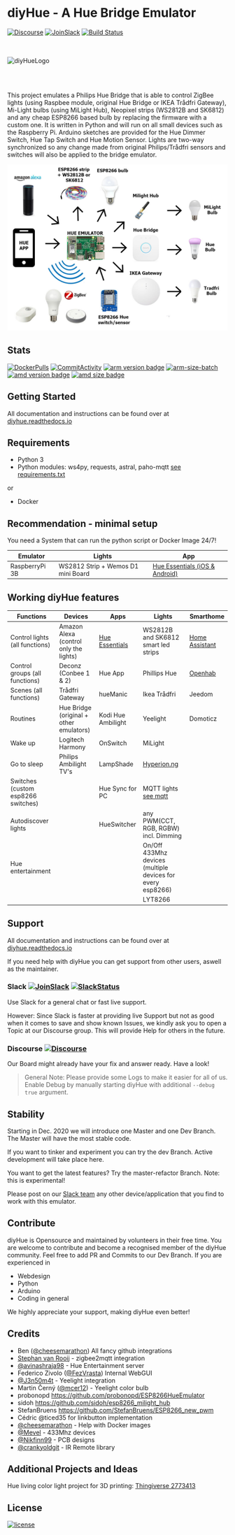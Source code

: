 # diyHue - A Hue Bridge Emulator
[![Discourse](https://img.shields.io/discourse/users?server=https%3A%2F%2Fdiyhue.discourse.group)](https://diyhue.discourse.group) [![JoinSlack](https://img.shields.io/badge/Join%20us-on%20Slack-green.svg)](https://join.slack.com/t/diyhue/shared_invite/enQtNzAwNDE1NDY2MzQxLTljNGMwZmE0OWRhNDIwM2FjOGM1ZTcxNjNmYjc5ZmE3MjZlNmNjMmUzYmRkZjhhOGNjOTc4NzA0MGVkYzE2NWM)  [![Build Status](https://github.com/diyhue/diyHue/workflows/diyHue%20CI%20Build/badge.svg)](https://github.com/diyhue/diyHue/actions)


<!--[![Build Status](https://travis-ci.com/diyhue/diyHue.svg?branch=master)](https://travis-ci.com/diyhue/diyHue)-->
<br></br>
![diyHueLogo](https://diyhue.org/cdn/img/diyHue-Logo.png)

<br></br>

This project emulates a Philips Hue Bridge that is able to control ZigBee lights (using Raspbee module, original Hue Bridge or IKEA Trådfri Gateway), Mi-Light bulbs (using MiLight Hub), Neopixel strips (WS2812B and SK6812) and any cheap ESP8266 based bulb by replacing the firmware with a custom one. It is written in Python and will run on all small devices such as the Raspberry Pi. Arduino sketches are provided for the Hue Dimmer Switch, Hue Tap Switch and Hue Motion Sensor. Lights are two-way synchronized so any change made from original Philips/Trådfri sensors and switches will also be applied to the bridge emulator.

![diyHue ecosystem](https://raw.githubusercontent.com/diyhue/diyhue.github.io/master/assets/images/hue-map.png)


## Stats
[![DockerPulls](https://img.shields.io/docker/pulls/diyhue/core.svg)](https://hub.docker.com/r/diyhue/core/)
[![CommitActivity](https://img.shields.io/github/commit-activity/y/diyhue/diyhue.svg)](https://github.com/diyhue/diyHue/commits/master)
[![arm version badge](https://images.microbadger.com/badges/version/diyhue/core:arm.svg)](https://microbadger.com/images/diyhue/core:arm "Get your own version badge on microbadger.com")
[![arm-size-batch](https://images.microbadger.com/badges/image/diyhue/core:arm.svg)](https://microbadger.com/images/diyhue/core:arm "Get your own image badge on microbadger.com")
[![amd version badge](https://images.microbadger.com/badges/version/diyhue/core:amd64.svg)](https://microbadger.com/images/diyhue/core:amd64 "Get your own version badge on microbadger.com")
[![amd size badge](https://images.microbadger.com/badges/image/diyhue/core:amd64.svg)](https://microbadger.com/images/diyhue/core:amd64 "Get your own image badge on microbadger.com")




## Getting Started

All documentation and instructions can be found over at [diyhue.readthedocs.io](https://diyhue.readthedocs.io/)

## Requirements

- Python 3
- Python modules: ws4py, requests, astral, paho-mqtt [see requirements.txt](./requirements.txt)

 or

- Docker

## Recommendation - minimal setup
You need a System that can run the python script or Docker Image  24/7!

Emulator | Lights | App
-------- | -------- | ---
RaspberryPi 3B |  WS2812 Strip + Wemos D1 mini Board | [Hue Essentials (iOS & Android)](https://hueessentials.com)




## Working diyHue features
Functions | Devices  | Apps | Lights | Smarthome
--------- | -------  | ---- | ------ | ---------
Control lights (all functions) | Amazon Alexa (control only the lights) | [Hue Essentials](https://hueessentials.com) | WS2812B and SK6812 smart led strips| [Home Assistant](https://homeassistant.io) |
Control groups (all functions) | Deconz (Conbee 1 & 2)  | Hue App| Phillips Hue | [Openhab](https://openhab.org)
Scenes (all functions) | Trådfri Gateway | hueManic | Ikea Trådfri| Jeedom 
Routines | Hue Bridge (original + other emulators) | Kodi Hue Ambilight|  Yeelight  |  Domoticz
Wake up | Logitech Harmony| OnSwitch|   MiLight | 
Go to sleep |Philips Ambilight TV's | LampShade|  [Hyperion.ng](https://github.com/hyperion-project/hyperion.ng) |
Switches (custom esp8266 switches) | | Hue Sync for PC|  MQTT lights [see mqtt](https://diyhue.readthedocs.io/en/latest/lights/mqtt.html) | 
Autodiscover lights | | HueSwitcher |  any PWM(CCT, RGB, RGBW) incl. Dimming|
Hue entertainment | |  | On/Off 433Mhz devices (multiple devices for every esp8266) | 
 | || | LYT8266|



<!--
- Control lights (all functions)
- Control groups (all functions)
- Scenes (all functions)
- Routines
- Wake up
- Go to sleep
- Switches (custom esp8266 switches)
- Autodiscover lights
- Hue entertainment
  
<!-- ## Working devices and applications
<!--
- Amazon Alexa (control only the lights)
- Logitech Harmony
- Trådfri Gateway
- Hue Bridge (original + other emulators)
- Home Assistant
- Domoticz
- Openhab
- Philips Ambilight TV's
- Kodi Hue Ambilight
- Jeedom
- Hue Sync for PC
- Deconz
- Zigbee2mqtt [see mqtt](https://diyhue.readthedocs.io/en/latest/lights/mqtt.html)

<!-- ## Working smartphone applications -->
<!--
- Hue (official application)
- [Hue Essentials](https://play.google.com/store/apps/details?id=com.superthomaslab.hueessentials) - recommended
- hueManic
- OnSwitch
- HueSwitcher
- LampShade -->

<!-- ## Not working-->
<!--
- Home & Away future from Hue app (requires remote api)
- Google Home (requires remote api)
- Eneco Toon (very likely it uses cloud service detection)-->
  
<!-- ## Supported lights-->
<!--
- WS2812B and SK6812 smart led strips
- MiLight
- Yeelight
- LYT8266
- Phillips Hue
- Ikea Trådfri
- Pwm RGB-CCT
- Pwm RGBW
- Pwm RGB
- Pwm CCT
- Pwm Dimming (up to 6 lights for every esp8266)
- On/Off plugs/lights (up to 6 lights for every esp8266)
- On/Off 433Mhz devices (multiple devices for every esp8266)
- MQTT lights [see mqtt](https://diyhue.readthedocs.io/en/latest/lights/mqtt.html)
- [Hyperion.ng](https://github.com/hyperion-project/hyperion.ng) -->
  
<!-- ## To Do-->

<!-- - esp8266 alarm horn (+schematic)-->
 <!-- - Alarm (~~email notification~~ + eps8266 horn) -->

## Support  

All documentation and instructions can be found over at [diyhue.readthedocs.io](https://diyhue.readthedocs.io/)

If you need help with diyHue you can get support from other users, aswell as the maintainer.

### Slack [![JoinSlack](https://img.shields.io/badge/Join%20us-on%20Slack-green.svg)](https://join.slack.com/t/diyhue/shared_invite/enQtNzAwNDE1NDY2MzQxLTljNGMwZmE0OWRhNDIwM2FjOGM1ZTcxNjNmYjc5ZmE3MjZlNmNjMmUzYmRkZjhhOGNjOTc4NzA0MGVkYzE2NWM) [![SlackStatus](https://slackinvite.squishedmooo.com/badge.svg?colorB=8ebc06)](https://slackinvite.squishedmooo.com/)
Use Slack for a general chat or fast live support. 

However: Since Slack is faster at providing live Support but not as good when it comes to save and show known Issues, we kindly ask you to open a Topic at our Discourse group. This will provide Help for others in the future.

### Discourse [![Discourse](https://img.shields.io/discourse/users?server=https%3A%2F%2Fdiyhue.discourse.group)](https://diyhue.discourse.group)

Our Board might already have your fix and answer ready. Have a look!


> General Note:
> Please provide some Logs to make it easier for all of us. Enable Debug by manually starting diyHue with additional `--debug true` argument.

## Stability

Starting in Dec. 2020 we will introduce one Master and one Dev Branch. The Master will have the most stable code.

If you want to tinker and experiment you can try the dev Branch. Active development will take place here.

You want to get the latest features? Try the master-refactor Branch. Note: this is experimental!



<!-- All the lights in my house are controlled by this solution so the stability is very important to me as there is no turning back to classic illumination (all switches were replaced with Ikea Trådfri Remotes and holes covered). However, I don't use all the functions, so I'm unable to perform full tests on every change. What I do currently use is Deconz with all Trådfri devices (lights + sensors), Xiaomi Motion Sensor, native ESP8266 bulbs, ESP8266 + WS2812B strips, and Xiaomi YeeLight color bulbs. -->
  
Please post on our [Slack team](https://slackinvite.squishedmooo.com/) any other device/application that you find to work with this emulator.
  
  
<!-- [![Youtube Demo](https://img.youtube.com/vi/c6MsG3oIehY/0.jpg)](https://www.youtube.com/watch?v=c6MsG3oIehY)






<!-- ## qtHue

<!-- You also may want to see my new project [qtHue](https://github.com/mariusmotea/qtHue) that provides a simple user interface for controlling the lights.
![qtHue](https://github.com/mariusmotea/qtHue/blob/master/Screenshot.png?raw=true) -->

## Contribute

diyHue is Opensource and maintained by volunteers in their free time. You are welcome to contribute and become a recognised member of the diyHue community.
Feel free to add PR and Commits to our Dev Branch.
If you are experienced in 
- Webdesign
- Python
- Arduino
- Coding in general

We highly appreciate your support, making diyHue even better!


## Credits

- Ben ([@cheesemarathon](https://github.com/cheesemarathon)) All fancy github integrations
- [Stephan van Rooij](https://github.com/svrooij) - zigbee2mqtt integration
- [@avinashraja98](https://github.com/avinashraja98) - Hue Entertainment server
- Federico Zivolo ([@FezVrasta](https://github.com/FezVrasta)) Internal WebGUI
- [@J3n50m4t](https://github.com/J3n50m4t) - Yeelight integration
- Martin Černý ([@mcer12](https://github.com/mcer12)) - Yeelight color bulb
- probonopd https://github.com/probonopd/ESP8266HueEmulator
- sidoh https://github.com/sidoh/esp8266_milight_hub
- StefanBruens https://github.com/StefanBruens/ESP8266_new_pwm
- Cédric @ticed35 for linkbutton implementation
- [@cheesemarathon](https://github.com/cheesemarathon) - Help with Docker images
- [@Mevel](https://github.com/Mevel) - 433Mhz devices
- [@Nikfinn99](https://github.com/Nikfinn99) - PCB designs
- [@crankyoldgit](https://github.com/crankyoldgit) - IR Remote library


## Additional Projects and Ideas

Hue living color light project for 3D printing: [Thingiverse 2773413](https://www.thingiverse.com/thing:2773413)


## License

[![license](https://img.shields.io/badge/license-GPLv3%2FApache%202.0%2FCC%20BY--SA%204.0-blue.svg)](https://github.com/diyhue/diyHue/blob/master/LICENSE.md)
